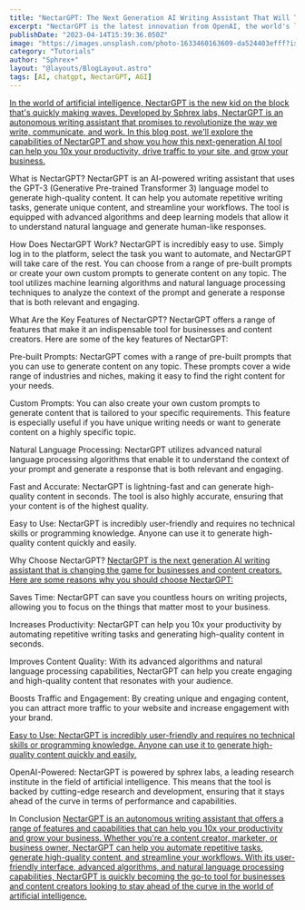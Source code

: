 ```yaml
---
title: "NectarGPT: The Next Generation AI Writing Assistant That Will Transform Your Workflows"
excerpt: "NectarGPT is the latest innovation from OpenAI, the world's leading AI research lab. It's an autonomous writing assistant that utilizes cutting-edge AI technology to help you automate repetitive writing tasks, generate high-quality content, and streamline your workflows. With NectarGPT, you can save countless hours on writing projects and focus on the things that matter most to your business."
publishDate: "2023-04-14T15:39:36.050Z"
image: "https://images.unsplash.com/photo-1633460163609-da524403efff?ixlib=rb-4.0.3&ixid=MnwxMjA3fDB8MHxwaG90by1wYWdlfHx8fGVufDB8fHx8&auto=format&fit=crop&w=387&q=80"
category: "Tutorials"
author: "Sphrex+"
layout: "@layouts/BlogLayout.astro"
tags: [AI, chatgpt, NectarGPT, AGI]
---
```


[In the world of artificial intelligence, NectarGPT is the new kid on the block that's quickly making waves. Developed by Sphrex labs, NectarGPT is an autonomous writing assistant that promises to revolutionize the way we write, communicate, and work. In this blog post, we'll explore the capabilities of NectarGPT and show you how this next-generation AI tool can help you 10x your productivity, drive traffic to your site, and grow your business.](https://github.com/socialtribexyz/nectarGPT)

What is NectarGPT?
NectarGPT is an AI-powered writing assistant that uses the GPT-3 (Generative Pre-trained Transformer 3) language model to generate high-quality content. It can help you automate repetitive writing tasks, generate unique content, and streamline your workflows. The tool is equipped with advanced algorithms and deep learning models that allow it to understand natural language and generate human-like responses.

How Does NectarGPT Work?
NectarGPT is incredibly easy to use. Simply log in to the platform, select the task you want to automate, and NectarGPT will take care of the rest. You can choose from a range of pre-built prompts or create your own custom prompts to generate content on any topic. The tool utilizes machine learning algorithms and natural language processing techniques to analyze the context of the prompt and generate a response that is both relevant and engaging.

What Are the Key Features of NectarGPT?
NectarGPT offers a range of features that make it an indispensable tool for businesses and content creators. Here are some of the key features of NectarGPT:

Pre-built Prompts: NectarGPT comes with a range of pre-built prompts that you can use to generate content on any topic. These prompts cover a wide range of industries and niches, making it easy to find the right content for your needs.

Custom Prompts: You can also create your own custom prompts to generate content that is tailored to your specific requirements. This feature is especially useful if you have unique writing needs or want to generate content on a highly specific topic.

Natural Language Processing: NectarGPT utilizes advanced natural language processing algorithms that enable it to understand the context of your prompt and generate a response that is both relevant and engaging.

Fast and Accurate: NectarGPT is lightning-fast and can generate high-quality content in seconds. The tool is also highly accurate, ensuring that your content is of the highest quality.

Easy to Use: NectarGPT is incredibly user-friendly and requires no technical skills or programming knowledge. Anyone can use it to generate high-quality content quickly and easily.

Why Choose NectarGPT?
[NectarGPT is the next generation AI writing assistant that is changing the game for businesses and content creators. Here are some reasons why you should choose NectarGPT:](https://github.com/socialtribexyz/nectarGPT)

Saves Time: NectarGPT can save you countless hours on writing projects, allowing you to focus on the things that matter most to your business.

Increases Productivity: NectarGPT can help you 10x your productivity by automating repetitive writing tasks and generating high-quality content in seconds.

Improves Content Quality: With its advanced algorithms and natural language processing capabilities, NectarGPT can help you create engaging and high-quality content that resonates with your audience.

Boosts Traffic and Engagement: By creating unique and engaging content, you can attract more traffic to your website and increase engagement with your brand.

[Easy to Use: NectarGPT is incredibly user-friendly and requires no technical skills or programming knowledge. Anyone can use it to generate high-quality content quickly and easily.](https://github.com/socialtribexyz/nectarGPT)

OpenAI-Powered: NectarGPT is powered by sphrex labs, a leading research institute in the field of artificial intelligence. This means that the tool is backed by cutting-edge research and development, ensuring that it stays ahead of the curve in terms of performance and capabilities.

In Conclusion
[NectarGPT is an autonomous writing assistant that offers a range of features and capabilities that can help you 10x your productivity and grow your business. Whether you're a content creator, marketer, or business owner, NectarGPT can help you automate repetitive tasks, generate high-quality content, and streamline your workflows. With its user-friendly interface, advanced algorithms, and natural language processing capabilities, NectarGPT is quickly becoming the go-to tool for businesses and content creators looking to stay ahead of the curve in the world of artificial intelligence.](https://github.com/socialtribexyz/nectarGPT)